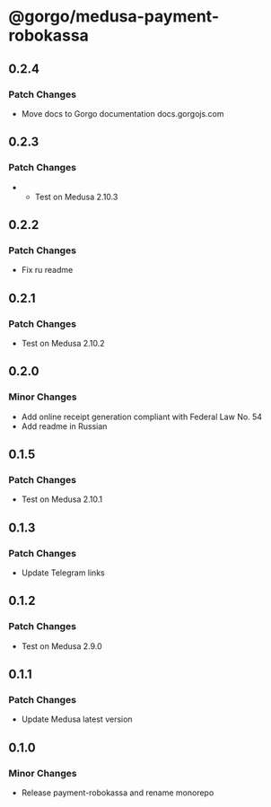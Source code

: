 # @gorgo/medusa-payment-robokassa

## 0.2.4

### Patch Changes

- Move docs to Gorgo documentation docs.gorgojs.com

## 0.2.3

### Patch Changes

- - Test on Medusa 2.10.3

## 0.2.2

### Patch Changes

- Fix ru readme

## 0.2.1

### Patch Changes

- Test on Medusa 2.10.2

## 0.2.0

### Minor Changes

- Add online receipt generation compliant with Federal Law No. 54
- Add readme in Russian

## 0.1.5

### Patch Changes

- Test on Medusa 2.10.1

## 0.1.3

### Patch Changes

- Update Telegram links

## 0.1.2

### Patch Changes

- Test on Medusa 2.9.0

## 0.1.1

### Patch Changes

- Update Medusa latest version

## 0.1.0

### Minor Changes

- Release payment-robokassa and rename monorepo
